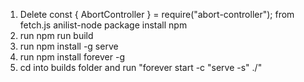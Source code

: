 1. Delete const { AbortController } = require("abort-controller"); from fetch.js anilist-node package
   install npm
2. run npm run build
3. run npm install -g serve
4. run npm install forever -g
5. cd into builds folder and run "forever start -c "serve -s" ./"
